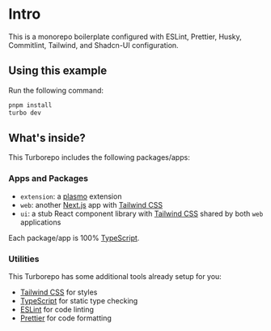 # Intro

This is a monorepo boilerplate configured with ESLint, Prettier, Husky, Commitlint, Tailwind, and Shadcn-UI configuration.

## Using this example

Run the following command:

```sh
pnpm install
turbo dev
```

## What's inside?

This Turborepo includes the following packages/apps:

### Apps and Packages

- `extension`: a [plasmo](https://www.plasmo.com/) extension
- `web`: another [Next.js](https://nextjs.org/) app with [Tailwind CSS](https://tailwindcss.com/)
- `ui`: a stub React component library with [Tailwind CSS](https://tailwindcss.com/) shared by both `web` applications

Each package/app is 100% [TypeScript](https://www.typescriptlang.org/).

### Utilities

This Turborepo has some additional tools already setup for you:

- [Tailwind CSS](https://tailwindcss.com/) for styles
- [TypeScript](https://www.typescriptlang.org/) for static type checking
- [ESLint](https://eslint.org/) for code linting
- [Prettier](https://prettier.io) for code formatting

